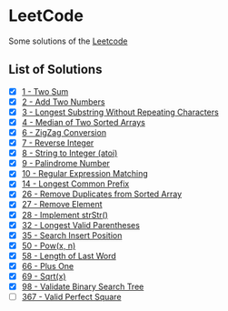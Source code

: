 # LeetCode
Some solutions of the [Leetcode](https://leetcode.com/)

## List of Solutions

- [X] [1 - Two Sum](https://github.com/TheLe0/LeetCode/blob/main/Swift/Solution.swift#L15)
- [X] [2 - Add Two Numbers](https://github.com/TheLe0/LeetCode/blob/main/Swift/Solution.swift#L35)
- [X] [3 - Longest Substring Without Repeating Characters](https://github.com/TheLe0/LeetCode/blob/main/Swift/Solution.swift#L87)
- [X] [4 - Median of Two Sorted Arrays](https://github.com/TheLe0/LeetCode/blob/main/Swift/Solution.swift#L110)
- [X] [6 - ZigZag Conversion](https://github.com/TheLe0/LeetCode/blob/main/Swift/Solution.swift#L135)
- [X] [7 - Reverse Integer](https://github.com/TheLe0/LeetCode/blob/main/Swift/Solution.swift#L161)
- [X] [8 - String to Integer (atoi)](https://github.com/TheLe0/LeetCode/blob/main/Swift/Solution.swift#L203)
- [X] [9 - Palindrome Number](https://github.com/TheLe0/LeetCode/blob/main/Swift/Solution.swift#L244)
- [X] [10 - Regular Expression Matching](https://github.com/TheLe0/LeetCode/blob/main/Swift/Solution.swift#L536)
- [X] [14 - Longest Common Prefix](https://github.com/TheLe0/LeetCode/blob/main/Swift/Solution.swift#L275)
- [X] [26 - Remove Duplicates from Sorted Array](https://github.com/TheLe0/LeetCode/blob/main/Swift/Solution.swift#L306)
- [X] [27 - Remove Element](https://github.com/TheLe0/LeetCode/blob/main/Swift/Solution.swift#L333)
- [X] [28 - Implement strStr()](https://github.com/TheLe0/LeetCode/blob/main/Swift/Solution.swift#L356)
- [X] [32 - Longest Valid Parentheses](https://github.com/TheLe0/LeetCode/blob/main/Swift/Solution.swift#L389)
- [X] [35 - Search Insert Position](https://github.com/TheLe0/LeetCode/blob/main/Swift/Solution.swift#L412)
- [X] [50 - Pow(x, n)](https://github.com/TheLe0/LeetCode/blob/main/Swift/Solution.swift#L420)
- [X] [58 - Length of Last Word](https://github.com/TheLe0/LeetCode/blob/main/Swift/Solution.swift#L428)
- [X] [66 - Plus One](https://github.com/TheLe0/LeetCode/blob/main/Swift/Solution.swift#L459)
- [X] [69 - Sqrt(x)](https://github.com/TheLe0/LeetCode/blob/main/Swift/Solution.swift#L487)
- [X] [98 - Validate Binary Search Tree ](https://github.com/TheLe0/LeetCode/blob/main/Swift/Solution.swift#L510)
- [ ] [367 - Valid Perfect Square](https://leetcode.com/problems/valid-perfect-square/)
